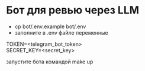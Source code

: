 # Бот для ревью через LLM

- cp bot/.env.example bot/.env
- заполните в .env файле переменные

TOKEN=<telegram_bot_token><br>
SECRET_KEY=<secret_key>

запустите бота командой make up

